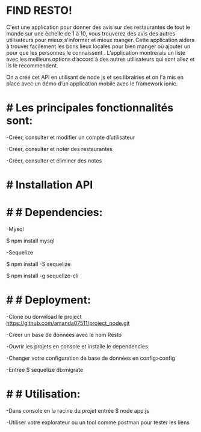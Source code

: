 # FIND RESTO!

C'est une application pour donner des avis  sur des restaurantes de tout le monde sur une échelle de 1 à 10, vous trouverez des avis des 
autres utilisateurs pour mieux s'informer et mieux manger. 
Cette application aidera à trouver facilement les bons lieux locales pour bien manger où ajouter un pour que les personnes le connaissent . 
L’application montrerais un liste avec les meilleurs options d’accord à des autres utilisateurs qui sont allez et ils le recommendent.

On a créé cet API en utilisant de node js et ses librairies et on l'a mis en place avec un démo d’un application mobile avec le framework ionic.

# # Les principales fonctionnalités sont:

-Créer, consulter et modifier un compte d’utilisateur

-Créer, consulter et noter des restaurantes

-Créer,  consulter et éliminer des notes


# # Installation API


# # # Dependencies:

-Mysql

$ npm install mysql

-Sequelize

$ npm install -S sequelize

$ npm install -g sequelize-cli


# # # Deployment:

-Clone ou donwload le project  https://github.com/amanda07511/project_node.git

-Créer un base de données avec le nom Resto

-Ouvrir les projets en console et installe le dependencies

-Changer votre configuration de base de données en config>config 

-Entree  $ sequelize db:migrate


# # # Utilisation:

-Dans console en la  racine du projet  entrée  $ node app.js

-Utiliser votre explorateur ou un tool comme postman pour tester les liens 

